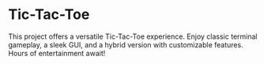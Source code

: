 # Tic-Tac-Toe
This project offers a versatile Tic-Tac-Toe experience. Enjoy classic terminal gameplay, a sleek GUI, and a hybrid version with customizable features. Hours of entertainment await!
